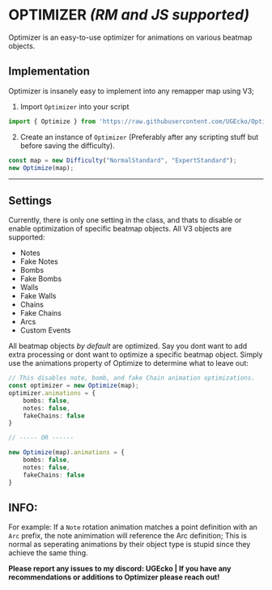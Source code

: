 # OPTIMIZER *(RM and JS supported)*
Optimizer is an easy-to-use optimizer for animations on various beatmap objects.



## Implementation

Optimizer is insanely easy to implement into any remapper map using V3;

1. Import `Optimizer` into your script
```ts
import { Optimize } from 'https://raw.githubusercontent.com/UGEcko/Optimizer/main/mod.ts'
```
2. Create an instance of `Optimizer` (Preferably after any scripting stuff but before saving the difficulty).
```ts
const map = new Difficulty("NormalStandard", "ExpertStandard");
new Optimize(map);
```

<hr>

## Settings
Currently, there is only one setting in the class, and thats to disable or enable optimization of specific beatmap objects. All V3 objects are supported:
- Notes
- Fake Notes
- Bombs
- Fake Bombs
- Walls
- Fake Walls
- Chains
- Fake Chains
- Arcs
- Custom Events

All beatmap objects *by default* are optimized. Say you dont want to add extra processing or dont want to optimize a specific beatmap object. Simply use the animations property of Optimize to determine what to leave out:

```ts
// This disables note, bomb, and fake Chain animation optimizations.
const optimizer = new Optimize(map);
optimizer.animations = {
    bombs: false,
    notes: false,
    fakeChains: false
}

// ----- OR ------

new Optimize(map).animations = {
    bombs: false,
    notes: false,
    fakeChains: false
}

```


## INFO:
For example: If a `Note` rotation animation matches a point definition with an `Arc` prefix, the note animimation will reference the Arc definition; This is normal as seperating animations by their object type is stupid since they achieve the same thing.


**Please report any issues to my discord: UGEcko | If you have any recommendations or additions to Optimizer please reach out!**
